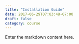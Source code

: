 ```yaml
---
title: "Installation Guide"
date: 2017-06-29T07:03:48-07:00
draft: false
category: course
---
```

Enter the markdown content here.